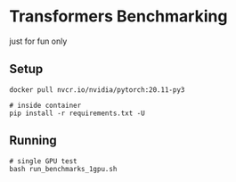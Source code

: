 # Transformers Benchmarking

just for fun only

## Setup

```shell
docker pull nvcr.io/nvidia/pytorch:20.11-py3

# inside container
pip install -r requirements.txt -U
```

## Running

```shell
# single GPU test
bash run_benchmarks_1gpu.sh
```